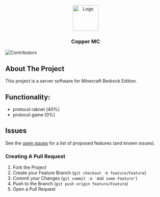 <br/>
<p align="center">
  <a href="https://github.com/Copper-MC/Copper-Server">
    <img src="https://avatars.githubusercontent.com/u/140397462?s=200&v=4" alt="Logo" width="80" height="80">
  </a>

  <h3 align="center">Copper MC</h3>

![Contributors](https://img.shields.io/github/contributors/Copper-MC/Copper_MC?color=dark-green) 

## About The Project

This project is a server software for Minecraft Bedrock Edition.

## Functionality:
* protocol raknet [40%]
* protocol game [0%]

## Issues

See the [open issues](https://github.com/Copper-MC/Copper_MC/issues) for a list of proposed features (and known issues).

### Creating A Pull Request

1. Fork the Project
2. Create your Feature Branch (`git checkout -b feature/Feature`)
3. Commit your Changes (`git commit -m 'Add some Feature'`)
4. Push to the Branch (`git push origin feature/Feature`)
5. Open a Pull Request
